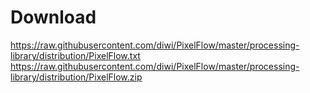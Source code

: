 # Download


https://raw.githubusercontent.com/diwi/PixelFlow/master/processing-library/distribution/PixelFlow.txt
https://raw.githubusercontent.com/diwi/PixelFlow/master/processing-library/distribution/PixelFlow.zip
